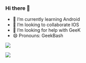 ### Hi there 👋
- 🌱 I’m currently learning Android
- 👯 I’m looking to collaborate IOS
- 🤔 I’m looking for help with GeeK
- 😄 Pronouns: GeekBash
 

<img src = "https://github-readme-stats.vercel.app/api?username=ranushka-lakmal&&show_icons=true&title_color=ffffff&icon_color=bb2acf&text_color=daf7dc&bg_color=151515">
 
![](https://komarev.com/ghpvc/?username=ranushka-lakmal&label=PROFILE+VIEWS)
